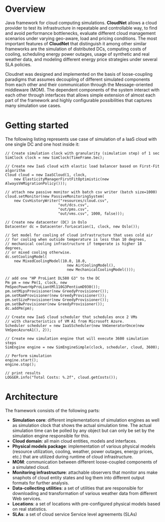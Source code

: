 # Overview
Java framework for cloud computing simulations. **CloudNet** allows a cloud provider to test its infrastructure in repeatable and controllable way, to find and avoid performance bottlenecks, evaluate different cloud management scenarios under varying geo-aware, load and pricing conditions. The most important features of **CloudNet** that distinguish it among other similar frameworks are the simulation of distributed DCs, computing costs of cooling, scheduling energy power outages, usage of synthetic and real weather data, and modeling different energy price strategies under several SLA policies. 

Cloudnet was designed and implemented on the basis of loose-coupling paradigms that assumes decoupling of different simulated components from each other and their communication through the Message-oriented middleware (MOM). The dependent components of the system interact with each other through interfaces that allows simple extension of almost each part of the framework and highly configurable possibilities that captures many simulation use cases.

# Getting started
The following listing represents use case of simulation of a IaaS cloud with one single DC and one host inside it:
```
// Create simulation clock with granularity (simulation step) of 1 sec
SimClock clock = new SimClock(TimeFrame.Sec);

// Create new IaaS cloud with elastic load balancer based on First-Fit algorithm
Cloud cloud = new IaaSCloud(1, clock, 
	new ElasticityManagerFirstFitOptimistic(new AlwaysVmMigrationPolicy()));

// attach new passive monitor with batch csv writer (batch size=1000)
cloud.setMonitor(new PassiveMonitoringSystem(
	new CsvHistoryWriter("resources/cloud.csv", 
						"out/dcs.csv", 
						"out/pms.csv", 
						"out/vms.csv", 1000, false)));

// Create new datacenter (DC) in Oslo
Datacenter dc = Datacenter.forLocation(1, clock, new Oslo());

// Set model for cooling of cloud infrastructure that uses cold air 
// for cooling when outside temperature is less than 10 degrees, 
// mechanical cooling infrastructure if temperate is higher 18 degrees, 
// or mixed cooling otherwise.
dc.setCoolingModel(
	new MixedCoolingModel(10.0, 18.0, 
							new AirCoolingModel(), 
							new MechanicalCoolingModel()));

// add one "HP ProLiant DL580 G3" to the DC
Pm pm = new Pm(1, clock, new PmSpecPowerHpProLiantMl110G3PentiumD930());
pm.setMipsProvisioner(new GreedyProvisioner());
pm.setRamProvisioner(new GreedyProvisioner());
pm.setSizeProvisioner(new GreedyProvisioner());
pm.setBwProvisioner(new GreedyProvisioner());
dc.addPm(pm);

// Create new IaaS cloud scheduler that schedules once 2 VMs 
// with characteristics of VM A1 from Microsoft Azure.
Scheduler scheduler = new IaaSScheduler(new VmGeneratorOnce(new VmSpecAzureA1(), 2));

// Create new simulation engine that will execute 3600 simulation steps
SimEngine engine = new SimEngineSimple(clock, scheduler, cloud, 3600);

// Perform simulation
engine.start();
engine.stop();

// print results
LOGGER.info("Total Costs: %.2f", cloud.getCosts());
``` 

# Architecture
The framework consists of the following parts: 
* **Simulation core**: different implementations of simulation engines as well as simulation clock that shows the actual simulation time. The actual simulation time can be polled by any object but can only be set by the simulation engine responsible for this.
* **Cloud domain**: all main cloud entities, models and interfaces.
* **Physical models package**: implementation of various physical models (resource utilization, cooling, weather, power outages, energy prices, etc.) that are utilized during runtime of cloud infrastructure.
* **MOM**: communication between different loose-coupled components of a simulated cloud.
* **Monitoring infrastructure**: attachable observers that monitor ans make snaphots of cloud entity states and log them into different output formats for further analysis.
* **Data-collecting utilities**: a set of utilities that are responsible for downloading and transformation of various weather data from different Web services.
* **Locations**: a set of locations with pre-configured physical models based on real statistics.
* **SLAs**: a set of cloud service Service level agreements (SLAs)